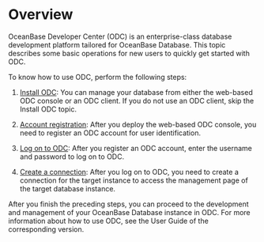 Overview 
=============================

OceanBase Developer Center (ODC) is an enterprise-class database development platform tailored for OceanBase Database. This topic describes some basic operations for new users to quickly get started with ODC.

To know how to use ODC, perform the following steps:

1. [Install ODC](/en-US/6.client-odc-user-guide/1.client-odc-install-odc.md): You can manage your database from either the web-based ODC console or an ODC client. If you do not use an ODC client, skip the Install ODC topic.

   

2. [Account registration](t1933146.html#topic-1933146): After you deploy the web-based ODC console, you need to register an ODC account for user identification.

   

3. [Log on to ODC](/en-US/5.web-odc-user-guide/1.log-on-to-odc/1.log-on-to-odc-account.md): After you register an ODC account, enter the username and password to log on to ODC.

   

4. [Create a connection](/en-US/5.web-odc-user-guide/3.web-odc-connect-database/1.web-odc-create-private-connection.md): After you log on to ODC, you need to create a connection for the target instance to access the management page of the target database instance.

   




After you finish the preceding steps, you can proceed to the development and management of your OceanBase Database instance in ODC. For more information about how to use ODC, see the User Guide of the corresponding version.
